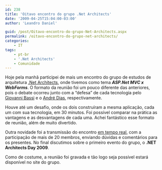 ```yaml
---
id: 238
title: 'Oitavo encontro do grupo .Net Architects'
date: '2009-04-25T15:04:00-03:00'
author: 'Leandro Daniel'

guid: /post/Oitavo-encontro-do-grupo-Net-Architects.aspx
permalink: /oitavo-encontro-do-grupo-net-architects/
categories:
    - IT
tags:
    - pt-br
    - '.Net Architects'
    - Comunidade
---
```


Hoje pela manhã participei de mais um encontro do grupo de estudos de arquitetura [.Net Architects](http://dotnetarchitects.net/dotnetarchitects/page/Historico-das-reunioes-presenciais), onde tivemos como tema ***ASP.Net MVC x WebForms***. O formato da reunião foi um pouco diferente das anteriores, pois o debate ocorreu junto com a “defesa” de cada tecnologia pelo [Giovanni Bassi](http://unplugged.giggio.net/) e o [André Dias](http://blogs.msdn.com/andredias/), respectivamente.

Houve até um desafio, onde os dois construíram a mesma aplicação, cada um com sua tecnologia, em 30 minutos. Foi possível comparar na prática as vantagens e as desvantagens de cada uma. Achei fantástico esse formato de reunião, além de muito divertido.

Outra novidade foi a transmissão do encontro [em tempo real](http://www.ustream.tv/channel/DotNetArchitects), com a participação de mais de 20 membros, enviando dúvidas e comentários para os presentes. No final discutimos sobre o primeiro evento do grupo, o **.NET Architects Day 2009**.

Como de costume, a reunião foi gravada e tão logo seja possível estará disponível no site do grupo.
